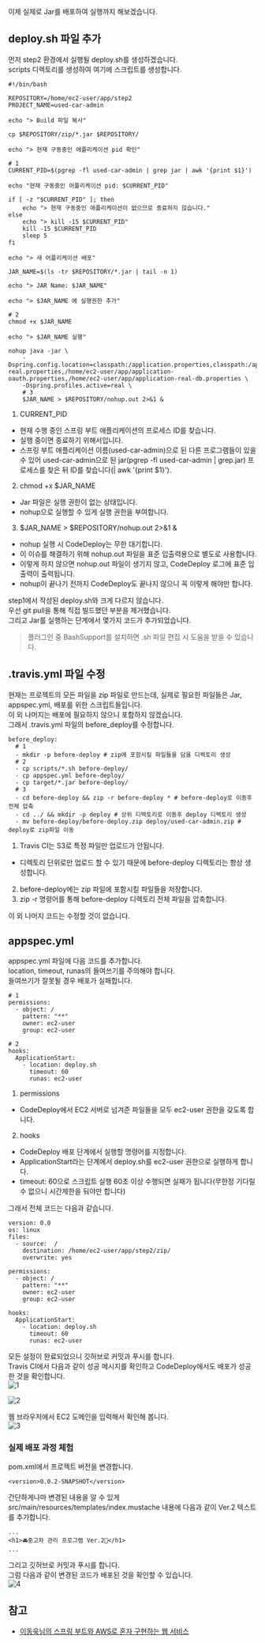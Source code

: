 이제 실제로 Jar를 배포하여 실행까지 해보겠습니다.   

## deploy.sh 파일 추가
먼저 step2 환경에서 실행될 deploy.sh를 생성하겠습니다.   
scripts 디렉토리를 생성하여 여기에 스크립트를 생성합니다.   
```
#!/bin/bash

REPOSITORY=/home/ec2-user/app/step2
PROJECT_NAME=used-car-admin

echo "> Build 파일 복사"

cp $REPOSITORY/zip/*.jar $REPOSITORY/

echo "> 현재 구동중인 애플리케이션 pid 확인"

# 1
CURRENT_PID=$(pgrep -fl used-car-admin | grep jar | awk '{print $1}')

echo "현재 구동중인 어플리케이션 pid: $CURRENT_PID"

if [ -z "$CURRENT_PID" ]; then
    echo "> 현재 구동중인 애플리케이션이 없으므로 종료하지 않습니다."
else
    echo "> kill -15 $CURRENT_PID"
    kill -15 $CURRENT_PID
    sleep 5
fi

echo "> 새 어플리케이션 배포"

JAR_NAME=$(ls -tr $REPOSITORY/*.jar | tail -n 1)

echo "> JAR Name: $JAR_NAME"

echo "> $JAR_NAME 에 실행권한 추가"

# 2
chmod +x $JAR_NAME

echo "> $JAR_NAME 실행"

nohup java -jar \
    -Dspring.config.location=classpath:/application.properties,classpath:/application-real.properties,/home/ec2-user/app/application-oauth.properties,/home/ec2-user/app/application-real-db.properties \
    -Dspring.profiles.active=real \
    # 3
    $JAR_NAME > $REPOSITORY/nohup.out 2>&1 &
```
1. CURRENT_PID
  * 현재 수행 중인 스프링 부트 애플리케이션의 프로세스 ID를 찾습니다.
  * 실행 중이면 종료하기 위해서입니다.
  * 스프링 부트 애플리케이션 이름(used-car-admin)으로 된 다른 프로그램들이 있을 수 있어 used-car-admin으로 된 jar(pgrep -fl used-car-admin | grep.jar) 프로세스를 찾은 뒤 ID를 찾습니다(| awk '{print $1}').
2. chmod +x $JAR_NAME
  * Jar 파일은 실행 권한이 없는 상태입니다.
  * nohup으로 실행할 수 있게 실행 권한을 부여합니다.
3. $JAR_NAME > $REPOSITORY/nohup.out 2>&1 &
  * nohup 실행 시 CodeDeploy는 무한 대기합니다.
  * 이 이슈를 해결하기 위해 nohup.out 파일을 표준 입출력용으로 별도로 사용합니다.
  * 이렇게 하지 않으면 nohup.out 파일이 생기지 않고, CodeDeploy 로그에 표준 입출력이 출력됩니다.
  * nohup이 끝나기 전까지 CodeDeploy도 끝나지 않으니 꼭 이렇게 해야만 합니다.

step1에서 작성된 deploy.sh와 크게 다르지 않습니다.   
우선 git pull을 통해 직접 빌드했던 부분을 제거했습니다.   
그리고 Jar를 실행하는 단계에서 몇가지 코드가 추가되었습니다.   
> 플러그인 중 BashSupport를 설치하면 .sh 파일 편집 시 도움을 받을 수 있습니다.

## .travis.yml 파일 수정
현재는 프로젝트의 모든 파일을 zip 파일로 만드는데, 실제로 필요한 파일들은 Jar, appspec.yml, 배포를 위한 스크립트들입니다.   
이 외 나머지는 배포에 필요하지 않으니 포함하지 않겠습니다.   
그래서 .travis.yml 파일의 before_deploy를 수정합니다.   
```
before_deploy:
  # 1
  - mkdir -p before-deploy # zip에 포함시킬 파일들을 담을 디렉토리 생성
  # 2
  - cp scripts/*.sh before-deploy/
  - cp appspec.yml before-deploy/
  - cp target/*.jar before-deploy/
  # 3
  - cd before-deploy && zip -r before-deploy * # before-deploy로 이동후 전체 압축
  - cd ../ && mkdir -p deploy # 상위 디렉토리로 이동후 deploy 디렉토리 생성
  - mv before-deploy/before-deploy.zip deploy/used-car-admin.zip # deploy로 zip파일 이동
```
1. Travis CI는 S3로 특정 파일만 업로드가 안됩니다.
  * 디렉토리 단위로만 업로드 할 수 있기 때문에 before-deploy 디렉토리는 항상 생성합니다.
2. before-deploy에는 zip 파일에 포함시킬 파일들을 저장합니다.
3. zip -r 명령어를 통해 before-deploy 디렉토리 전체 파일을 압축합니다.

이 외 나머지 코드는 수정할 것이 없습니다.   

## appspec.yml
appspec.yml 파일에 다음 코드를 추가합니다.   
location, timeout, runas의 들여쓰기를 주의해야 합니다.   
들여쓰기가 잘못될 경우 배포가 실패합니다.   
```
# 1
permissions:
  - object: /
    pattern: "**"
    owner: ec2-user
    group: ec2-user

# 2
hooks:
  ApplicationStart:
    - location: deploy.sh
      timeout: 60
      runas: ec2-user
```
1. permissions
  * CodeDeploy에서 EC2 서버로 넘겨준 파일들을 모두 ec2-user 권한을 갖도록 합니다.   
2. hooks
  * CodeDeploy 배포 단계에서 실행할 명령어를 지정합니다.
  * ApplicationStart라는 단계에서 deploy.sh를 ec2-user 권한으로 실행하게 합니다.
  * timeout: 60으로 스크립트 실행 60초 이상 수행되면 실패가 됩니다(무한정 기다릴 수 없으니 시간제한을 둬야만 합니다)

그래서 전체 코드는 다음과 같습니다.
```
version: 0.0
os: linux
files:
  - source:  /
    destination: /home/ec2-user/app/step2/zip/
    overwrite: yes

permissions:
  - object: /
    pattern: "**"
    owner: ec2-user
    group: ec2-user

hooks:
  ApplicationStart:
    - location: deploy.sh
      timeout: 60
      runas: ec2-user
```

모든 설정이 완료되었으니 깃허브로 커밋과 푸시를 합니다.   
Travis CI에서 다음과 같이 성공 메시지를 확인하고 CodeDeploy에서도 배포가 성공한 것을 확인합니다.   
![1]()   

![2]()   

웹 브라우저에서 EC2 도메인을 입력해서 확인해 봅니다.   
![3]()   

### 실제 배포 과정 체험
pom.xml에서 프로젝트 버전을 변경합니다.   
```
<version>0.0.2-SNAPSHOT</version>
```

간단하게나마 변경된 내용을 알 수 있게 src/main/resources/templates/index.mustache 내용에 다음과 같이 Ver.2 텍스트를 추가합니다.   
```
...
<h1>🚘중고차 관리 프로그램 Ver.2🚖</h1>
...
```

그리고 깃허브로 커밋과 푸시를 합니다.   
그럼 다음과 같이 변경된 코드가 배포된 것을 확인할 수 있습니다.   
![4]()

## 참고
* [이동욱님의 스프링 부트와 AWS로 혼자 구현하는 웹 서비스](https://jojoldu.tistory.com/463)